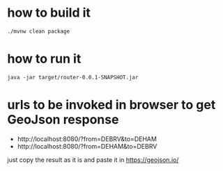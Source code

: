 # how to build it

`./mvnw clean package`

# how to run it

`java -jar target/router-0.0.1-SNAPSHOT.jar`

# urls to be invoked in browser to get GeoJson response

- http://localhost:8080/?from=DEBRV&to=DEHAM
- http://localhost:8080/?from=DEHAM&to=DEBRV

just copy the result as it is and paste it in https://geojson.io/